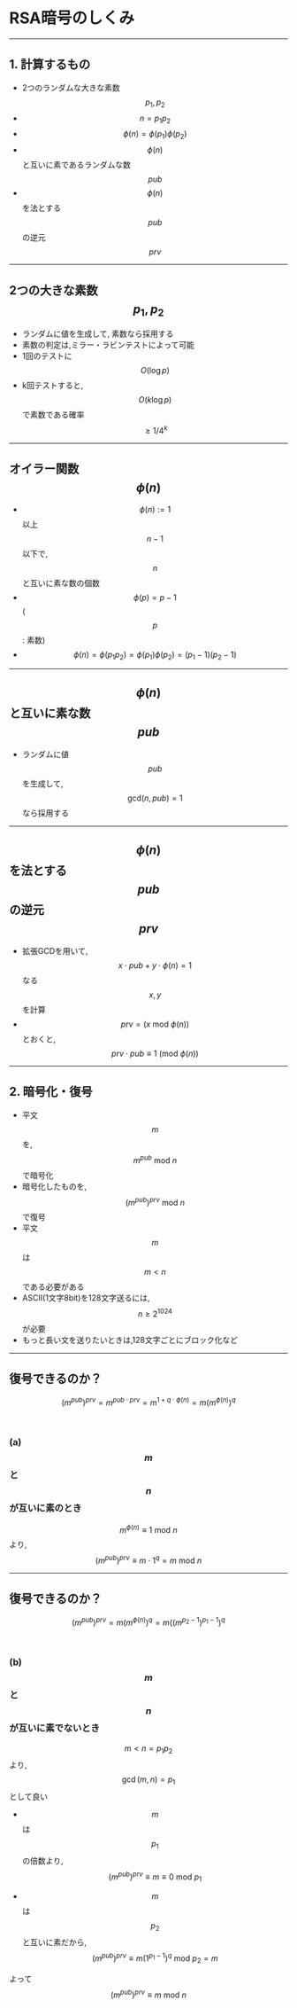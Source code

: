 <!-- sectionTitle: RSA暗号のしくみ -->
<!-- classes: section-title -->

# RSA暗号のしくみ

---

## 1. 計算するもの

- 2つのランダムな大きな素数$$p_1, p_2$$
- $$n = p_1p_2$$
- $$\phi(n) = \phi(p_1)\phi(p_2)$$
- $$\phi(n)$$ と互いに素であるランダムな数$$pub$$
- $$\phi(n)$$ を法とする$$pub$$ の逆元$$prv$$

---

## 2つの大きな素数$$p_1,p_2$$

- ランダムに値を生成して, 素数なら採用する
- 素数の判定は,ミラー・ラビンテストによって可能
- 1回のテストに$$O(\log p)$$
- k回テストすると,$$O(k\log p)$$で素数である確率$$\geq 1/4^k$$

---

## オイラー関数$$\phi(n)$$

- $$\phi(n) := 1$$以上$$n-1$$以下で,$$n$$ と互いに素な数の個数
- $$\phi(p) = p-1$$ ($$p$$: 素数)
- $$\phi(n) = \phi(p_1p_2) = \phi(p_1)\phi(p_2) = (p_1-1)(p_2-1)$$

---

## $$\phi(n)$$と互いに素な数$$pub$$

- ランダムに値$$pub$$を生成して,$$\mathrm{gcd}(n,pub) = 1$$なら採用する

---

## $$\phi(n)$$を法とする$$pub$$の逆元$$prv$$

- 拡張GCDを用いて, $$x \cdot pub + y \cdot \phi(n) = 1$$ なる$$x,y$$を計算
- $$prv = (x \ \mathrm{mod} \ \phi(n))$$ とおくと, $$prv \cdot pub \equiv 1 \ (\mathrm{mod} \ \phi(n))$$

---

## 2. 暗号化・復号

- 平文$$m$$ を,$$m^{pub} \ \mathrm{mod} \ n$$ で暗号化
- 暗号化したものを, $$(m^{pub})^{prv} \ \mathrm{mod} \ n$$ で復号
- 平文$$m$$ は$$m < n$$ である必要がある
- ASCII(1文字8bit)を128文字送るには,$$n \geq 2^{1024}$$が必要
- もっと長い文を送りたいときは,128文字ごとにブロック化など

---

## 復号できるのか？

$$
(m^{pub})^{prv}
= m^{pub \cdot prv}
= m^{1 + q \cdot \phi(n)}
= m(m^{\phi(n)})^q
$$

<br/>

### (a) $$m$$ と$$n$$ が互いに素のとき

$$m^{\phi(n)} \equiv 1 \ \mathrm{mod} \ n$$
より, $$(m^{pub})^{prv} \equiv m \cdot 1^q = m \ \mathrm{mod} \ n$$


---
## 復号できるのか？

$$
(m^{pub})^{prv}
= m(m^{\phi(n)})^q
= m((m^{p_2-1})^{p_1-1})^q
$$

<br/>

### (b) $$m$$ と$$n$$ が互いに素でないとき

$$m < n = p_1p_2$$ より,$$\gcd(m,n) = p_1$$として良い

- $$m$$は$$p_1$$の倍数より,$$(m^{pub})^{prv} \equiv m \equiv 0 \ \mathrm{mod} \ p_1$$

- $$m$$は$$p_2$$と互いに素だから,$$(m^{pub})^{prv} \equiv m(1^{p_1-1})^q \ \mathrm{mod} \ p_2 = m$$

よって$$(m^{pub})^{prv} \equiv m \ \mathrm{mod} \ n$$
